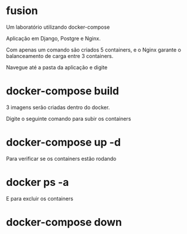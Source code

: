 # fusion
Um laboratório utilizando docker-compose

Aplicação em Django, Postgre e Nginx.

Com apenas um comando são criados 5 containers, e o Nginx garante o balanceamento de carga entre 3 containers.

Navegue até a pasta da aplicação e digite
# docker-compose build

3 imagens serão criadas dentro do docker.

Digite o seguinte comando para subir os containers
# docker-compose up -d

Para verificar se os containers estão rodando
# docker ps -a 

E para excluir os containers
# docker-compose down
